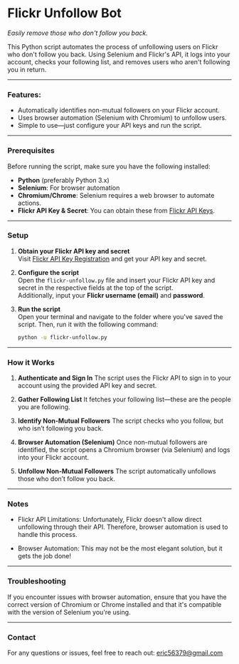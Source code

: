 # Flickr Unfollow Bot  
*Easily remove those who don't follow you back.*

This Python script automates the process of unfollowing users on Flickr who don't follow you back. Using Selenium and Flickr's API, it logs into your account, checks your following list, and removes users who aren't following you in return.

---

### Features:
- Automatically identifies non-mutual followers on your Flickr account.
- Uses browser automation (Selenium with Chromium) to unfollow users.
- Simple to use—just configure your API keys and run the script.

---

### Prerequisites
Before running the script, make sure you have the following installed:

- **Python** (preferably Python 3.x)
- **Selenium**: For browser automation
- **Chromium/Chrome**: Selenium requires a web browser to automate actions.
- **Flickr API Key & Secret**: You can obtain these from [Flickr API Keys](https://www.flickr.com/services/api/misc.api_keys.html).

---

### Setup

1. **Obtain your Flickr API key and secret**  
   Visit [Flickr API Key Registration](https://www.flickr.com/services/api/misc.api_keys.html) and get your API key and secret.

2. **Configure the script**  
   Open the `flickr-unfollow.py` file and insert your Flickr API key and secret in the respective fields at the top of the script.  
   Additionally, input your **Flickr username (email)** and **password**.

3. **Run the script**  
   Open your terminal and navigate to the folder where you've saved the script. Then, run it with the following command:
   ```bash
   python -u flickr-unfollow.py

---

### How it Works

1. **Authenticate and Sign In**
The script uses the Flickr API to sign in to your account using the provided API key and secret.

2. **Gather Following List**
It fetches your following list—these are the people you are following.

3. **Identify Non-Mutual Followers**
The script checks who you follow, but who isn’t following you back.

4. **Browser Automation (Selenium)**
Once non-mutual followers are identified, the script opens a Chromium browser (via Selenium) and logs into your Flickr account.

5. **Unfollow Non-Mutual Followers**
The script automatically unfollows those who don’t follow you back.


---

### Notes

- Flickr API Limitations: Unfortunately, Flickr doesn't allow direct unfollowing through their API. Therefore, browser automation is used to handle this process.

- Browser Automation: This may not be the most elegant solution, but it gets the job done!

---

### Troubleshooting

If you encounter issues with browser automation, ensure that you have the correct version of Chromium or Chrome installed and that it's compatible with the version of Selenium you're using.

---

### Contact

For any questions or issues, feel free to reach out: eric56379@gmail.com
